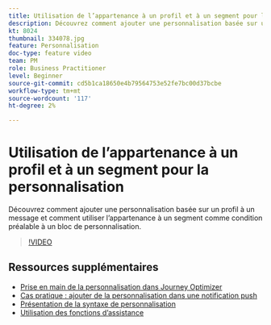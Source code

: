 ```yaml
---
title: Utilisation de l’appartenance à un profil et à un segment pour la personnalisation
description: Découvrez comment ajouter une personnalisation basée sur un profil à un message et comment utiliser l’appartenance à un segment comme condition préalable à un bloc de personnalisation.
kt: 8024
thumbnail: 334078.jpg
feature: Personnalisation
doc-type: feature video
team: PM
role: Business Practitioner
level: Beginner
source-git-commit: cd5b1ca18650e4b79564753e52fe7bc00d37bcbe
workflow-type: tm+mt
source-wordcount: '117'
ht-degree: 2%

---
```



# Utilisation de l’appartenance à un profil et à un segment pour la personnalisation

Découvrez comment ajouter une personnalisation basée sur un profil à un message et comment utiliser l’appartenance à un segment comme condition préalable à un bloc de personnalisation.

>[!VIDEO](https://video.tv.adobe.com/v/334078?quality=12)

## Ressources supplémentaires

* [Prise en main de la personnalisation dans Journey Optimizer](https://experienceleague.adobe.com/docs/journey-optimizer/using/create-messages/personalization/personalize.html)
* [Cas pratique : ajouter de la personnalisation dans une notification push](https://experienceleague.corp.adobe.com/docs/journey-optimizer/using/create-messages/personalization/personalization-use-case.html)
* [Présentation de la syntaxe de personnalisation](https://experienceleague.adobe.com/docs/journey-optimizer/using/create-messages/personalization/personalization-syntax.html)
* [Utilisation des fonctions d’assistance](https://experienceleague-review.corp.adobe.com/docs/journey-optimizer/using/create-messages/personalization/functions/functions.html)
